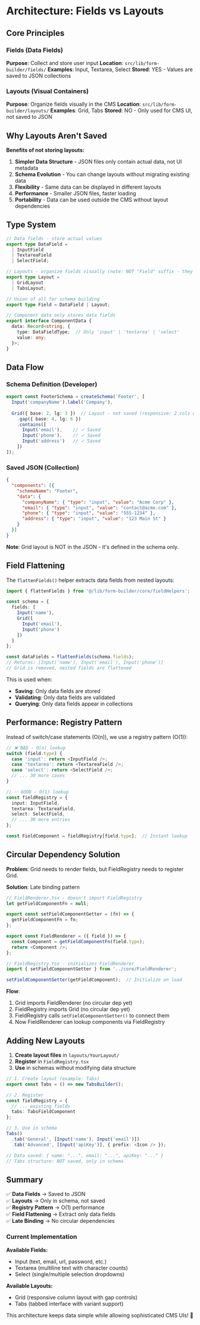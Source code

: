 # Architecture: Fields vs Layouts

## Core Principles

### Fields (Data Fields)
**Purpose**: Collect and store user input
**Location**: `src/lib/form-builder/fields/`
**Examples**: Input, Textarea, Select
**Stored**: YES - Values are saved to JSON collections

### Layouts (Visual Containers)
**Purpose**: Organize fields visually in the CMS
**Location**: `src/lib/form-builder/layouts/`
**Examples**: Grid, Tabs
**Stored**: NO - Only used for CMS UI, not saved to JSON

## Why Layouts Aren't Saved

**Benefits of not storing layouts:**
1. **Simpler Data Structure** - JSON files only contain actual data, not UI metadata
2. **Schema Evolution** - You can change layouts without migrating existing data
3. **Flexibility** - Same data can be displayed in different layouts
4. **Performance** - Smaller JSON files, faster loading
5. **Portability** - Data can be used outside the CMS without layout dependencies

## Type System

```typescript
// Data fields - store actual values
export type DataField =
  | InputField
  | TextareaField  
  | SelectField;

// Layouts - organize fields visually (note: NOT "Field" suffix - they're layouts!)
export type Layout =
  | GridLayout
  | TabsLayout;

// Union of all for schema building
export type Field = DataField | Layout;

// Component data only stores data fields
export interface ComponentData {
  data: Record<string, { 
    type: DataFieldType;  // Only 'input' | 'textarea' | 'select'
    value: any;
  }>;
}
```

## Data Flow

### Schema Definition (Developer)
```typescript
export const FooterSchema = createSchema('Footer', [
  Input('companyName').label('Company'),
  
  Grid({ base: 2, lg: 3 })  // Layout - not saved (responsive: 2 cols on mobile, 3 on large)
    .gap({ base: 4, lg: 6 })
    .contains([
      Input('email'),    // ✓ Saved
      Input('phone'),    // ✓ Saved  
      Input('address')   // ✓ Saved
    ])
]);
```

### Saved JSON (Collection)
```json
{
  "components": [{
    "schemaName": "Footer",
    "data": {
      "companyName": { "type": "input", "value": "Acme Corp" },
      "email": { "type": "input", "value": "contact@acme.com" },
      "phone": { "type": "input", "value": "555-1234" },
      "address": { "type": "input", "value": "123 Main St" }
    }
  }]
}
```

**Note**: Grid layout is NOT in the JSON - it's defined in the schema only.

## Field Flattening

The `flattenFields()` helper extracts data fields from nested layouts:

```typescript
import { flattenFields } from '@/lib/form-builder/core/fieldHelpers';

const schema = {
  fields: [
    Input('name'),
    Grid([
      Input('email'),
      Input('phone')
    ])
  ]
};

const dataFields = flattenFields(schema.fields);
// Returns: [Input('name'), Input('email'), Input('phone')]
// Grid is removed, nested fields are flattened
```

This is used when:
- **Saving**: Only data fields are stored
- **Validating**: Only data fields are validated
- **Querying**: Only data fields appear in collections

## Performance: Registry Pattern

Instead of switch/case statements (O(n)), we use a registry pattern (O(1)):

```typescript
// ❌ BAD - O(n) lookup
switch (field.type) {
  case 'input': return <InputField />;
  case 'textarea': return <TextareaField />;
  case 'select': return <SelectField />;
  // ... 30 more cases
}

// ✅ GOOD - O(1) lookup
const fieldRegistry = {
  input: InputField,
  textarea: TextareaField,
  select: SelectField,
  // ... 30 more entries
};

const FieldComponent = fieldRegistry[field.type];  // Instant lookup
```

## Circular Dependency Solution

**Problem**: Grid needs to render fields, but FieldRegistry needs to register Grid.

**Solution**: Late binding pattern

```typescript
// FieldRenderer.tsx - doesn't import FieldRegistry
let getFieldComponentFn = null;

export const setFieldComponentGetter = (fn) => {
  getFieldComponentFn = fn;
};

export const FieldRenderer = ({ field }) => {
  const Component = getFieldComponentFn(field.type);
  return <Component />;
};

// FieldRegistry.tsx - initializes FieldRenderer
import { setFieldComponentGetter } from '../core/FieldRenderer';

setFieldComponentGetter(getFieldComponent);  // Initialize on load
```

**Flow**:
1. Grid imports FieldRenderer (no circular dep yet)
2. FieldRegistry imports Grid (no circular dep yet)
3. FieldRegistry calls `setFieldComponentGetter()` to connect them
4. Now FieldRenderer can lookup components via FieldRegistry

## Adding New Layouts

1. **Create layout files** in `layouts/YourLayout/`
2. **Register** in `FieldRegistry.tsx`
3. **Use** in schemas without modifying data structure

```typescript
// 1. Create layout (example: Tabs)
export const Tabs = () => new TabsBuilder();

// 2. Register
const fieldRegistry = {
  // ... existing fields
  tabs: TabsFieldComponent
};

// 3. Use in schema
Tabs()
  .tab('General', [Input('name'), Input('email')])
  .tab('Advanced', [Input('apiKey')], { prefix: <Icon /> });

// Data saved: { name: "...", email: "...", apiKey: "..." }
// Tabs structure: NOT saved, only in schema
```

## Summary

✅ **Data Fields** → Saved to JSON  
✅ **Layouts** → Only in schema, not saved  
✅ **Registry Pattern** → O(1) performance  
✅ **Field Flattening** → Extract only data fields  
✅ **Late Binding** → No circular dependencies  

### Current Implementation

**Available Fields:**
- Input (text, email, url, password, etc.)
- Textarea (multiline text with character counts)
- Select (single/multiple selection dropdowns)

**Available Layouts:**
- Grid (responsive column layout with gap controls)
- Tabs (tabbed interface with variant support)

This architecture keeps data simple while allowing sophisticated CMS UIs! 🎨
